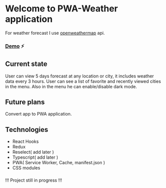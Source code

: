 # Welcome to PWA-Weather application 
For weather forecast I use [openweathermap](https://openweathermap.org/) api. 
### [Demo](https://mitchffirstgit.github.io/WeatherApp/) :zap:
## Current state
User can view 5 days forecast at any location or city, it includes weather data every 3 hours. User can see a list of favorite and recently viewed cities in the menu. Also in the menu he can enable/disable dark mode.
## Future plans
Convert app to PWA application.
## Technologies
* React Hooks
* Redux
* Reselect( add later )
* Typescript( add later )
* PWA( Service Worker, Cache, manifest.json )
* CSS modules
###
!!! Project still in progress !!!
